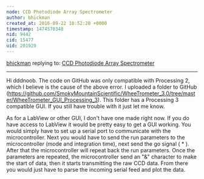 ```yaml
---
node: CCD Photodiode Array Spectrometer
author: bhickman
created_at: 2016-09-22 18:52:28 +0000
timestamp: 1474570348
nid: 9442
cid: 15477
uid: 201929
---
```




[bhickman](../profile/bhickman) replying to: [CCD Photodiode Array Spectrometer](../notes/bhickman/10-12-2013/ccd-diodearray-spectrometer)

----
Hi dddnoob. The code on GitHub was only compatible with Processing 2, which I believe is the cause of the above error. I uploaded a folder to GitHub (https://github.com/SmokyMountainScientific/WheeTrometer_3.0/tree/master/WheeTrometer_GUI_Processing_3). This folder has a Processing 3 compatible GUI. If you still have trouble with it just let me know. 

As for a LabView or other GUI, I don't have one made right now. If you do have access to LabView it would be pretty easy to get a GUI working. You would simply have to set up a serial port to communicate with the microcontroller. Next you would have to send the run parameters to the microcontroller (mode and integration time), next send the go signal ( * ). After that the microcontroller will repeat back the run parameters. Once the parameters are repeated, the microcontroller send an "&" character to make the start of data, then it starts transmitting the raw CCD data. From there you would just have to parse the incoming serial feed and plot the data. 
